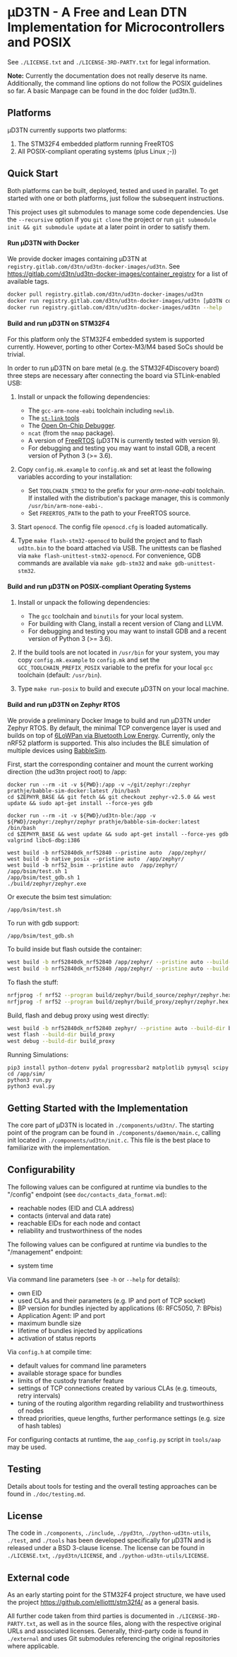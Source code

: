 
µD3TN - A Free and Lean DTN Implementation for Microcontrollers and POSIX
=======================================================================

See `./LICENSE.txt` and `./LICENSE-3RD-PARTY.txt` for legal information.

**Note:** Currently the documentation does not really deserve its name.
Additionally, the command line options do not follow the POSIX guidelines so far.
A basic Manpage can be found in the doc folder (ud3tn.1).

Platforms
---------

µD3TN currently supports two platforms:
1. The STM32F4 embedded platform running FreeRTOS
2. All POSIX-compliant operating systems (plus Linux ;-))

Quick Start
-----------

Both platforms can be built, deployed, tested and used in parallel.
To get started with one or both platforms, just follow the subsequent
instructions.

This project uses git submodules to manage some code dependencies. Use the
`--recursive` option if you `git clone` the project or run
`git submodule init && git submodule update` at a later point in order to
satisfy them.

#### Run µD3TN with Docker

We provide docker images containing µD3TN at `registry.gitlab.com/d3tn/ud3tn-docker-images/ud3tn`.
See https://gitlab.com/d3tn/ud3tn-docker-images/container_registry for a list of
available tags.

```sh
docker pull registry.gitlab.com/d3tn/ud3tn-docker-images/ud3tn
docker run registry.gitlab.com/d3tn/ud3tn-docker-images/ud3tn [µD3TN command line options]
docker run registry.gitlab.com/d3tn/ud3tn-docker-images/ud3tn --help
```

#### Build and run µD3TN on STM32F4

For this platform only the STM32F4 embedded system is supported currently.
However, porting to other Cortex-M3/M4 based SoCs should be trivial.

In order to run µD3TN on bare metal (e.g. the STM32F4Discovery board)
three steps are necessary after connecting the board via STLink-enabled USB:

1. Install or unpack the following dependencies:
   - The `gcc-arm-none-eabi` toolchain including `newlib`.
   - The [`st-link` tools](https://github.com/stlink-org/stlink)
   - The [Open On-Chip Debugger](http://openocd.org/).
   - `ncat` (from the `nmap` package).
   - A version of [FreeRTOS](https://www.freertos.org/) (µD3TN is currently tested with version 9).
   - For debugging and testing you may want to install GDB, a recent version
     of Python 3 (>= 3.6).

2. Copy `config.mk.example` to `config.mk` and set at least the following
   variables according to your installation:
   - Set `TOOLCHAIN_STM32` to the prefix for your *arm-none-eabi* toolchain.
     If installed with the distribution's package manager, this is commonly
     `/usr/bin/arm-none-eabi-`.
   - Set `FREERTOS_PATH` to the path to your FreeRTOS source.

3. Start `openocd`. The config file `openocd.cfg` is loaded automatically.

4. Type `make flash-stm32-openocd` to build the project and to flash `ud3tn.bin`
   to the board attached via USB.
   The unittests can be flashed via `make flash-unittest-stm32-openocd`.
   For convenience, GDB commands are available via `make gdb-stm32` and
   `make gdb-unittest-stm32`.

#### Build and run µD3TN on POSIX-compliant Operating Systems

1. Install or unpack the following dependencies:
   - The `gcc` toolchain and `binutils` for your local system.
   - For building with Clang, install a recent version of Clang and LLVM.
   - For debugging and testing you may want to install GDB and a recent version
     of Python 3 (>= 3.6).

2. If the build tools are not located in `/usr/bin` for your system, you may
   copy `config.mk.example` to `config.mk` and set the
   `GCC_TOOLCHAIN_PREFIX_POSIX` variable to the prefix for your
   local `gcc` toolchain (default: `/usr/bin`).

3. Type `make run-posix` to build and execute µD3TN on your local machine.



#### Build and run µD3TN on Zephyr RTOS

We provide a preliminary Docker Image to build and run µD3TN under Zephyr RTOS.
By default, the minimal TCP convergence layer is used and builds on top of [6LoWPan via Bluetooth Low Energy](https://docs.zephyrproject.org/2.5.0/samples/bluetooth/ipsp/README.html).
Currently, only the nRF52 platform is supported. This also includes the BLE simulation of multiple devices using [BabbleSim](https://babblesim.github.io/).

First, start the corresponding container and mount the current working direction (the ud3tn project root) to /app:
```
docker run --rm -it -v ${PWD}:/app -v ~/git/zephyr:/zephyr prathje/babble-sim-docker:latest /bin/bash
cd $ZEPHYR_BASE && git fetch && git checkout zephyr-v2.5.0 && west update && sudo apt-get install --force-yes gdb
```

```
docker run --rm -it -v ${PWD}/ud3tn-ble:/app -v ${PWD}/zephyr:/zephyr/zephyr prathje/babble-sim-docker:latest /bin/bash
cd $ZEPHYR_BASE && west update && sudo apt-get install --force-yes gdb valgrind libc6-dbg:i386
```

```
west build -b nrf52840dk_nrf52840 --pristine auto  /app/zephyr/
west build -b native_posix --pristine auto  /app/zephyr/
west build -b nrf52_bsim --pristine auto  /app/zephyr/
/app/bsim/test.sh 1
/app/bsim/test_gdb.sh 1
./build/zephyr/zephyr.exe
```

Or execute the bsim test simulation:
```
/app/bsim/test.sh
```

To run with gdb support:
```
/app/bsim/test_gdb.sh
```
To build inside but flash outside the container:
```bash
west build -b nrf52840dk_nrf52840 /app/zephyr/ --pristine auto --build-dir /app/build/zephyr/build_source -- -DOVERLAY_CONFIG=source.conf
west build -b nrf52840dk_nrf52840 /app/zephyr/ --pristine auto --build-dir /app/build/zephyr/build_proxy -- -DOVERLAY_CONFIG=proxy.conf
```

To flash the stuff:
```bash
nrfjprog -f nrf52 --program build/zephyr/build_source/zephyr/zephyr.hex --sectorerase --reset
nrfjprog -f nrf52 --program build/zephyr/build_proxy/zephyr/zephyr.hex --sectorerase --reset
```


Build, flash and debug proxy using west directly:
```bash
west build -b nrf52840dk_nrf52840 zephyr/ --pristine auto --build-dir build_proxy -- -DOVERLAY_CONFIG=proxy.conf
west flash --build-dir build_proxy
west debug --build-dir build_proxy
```



Running Simulations:
```
pip3 install python-dotenv pydal progressbar2 matplotlib pymysql scipy
cd /app/sim/
python3 run.py
python3 eval.py
```



Getting Started with the Implementation
---------------------------------------

The core part of µD3TN is located in `./components/ud3tn/`.
The starting point of the program can be found in
`./components/daemon/main.c`, calling init located in
`./components/ud3tn/init.c`.
This file is the best place to familiarize with the implementation.

Configurability
---------------

The following values can be configured at runtime via bundles to the "/config"
endpoint (see `doc/contacts_data_format.md`):
- reachable nodes (EID and CLA address)
- contacts (interval and data rate)
- reachable EIDs for each node and contact
- reliability and trustworthiness of the nodes

The following values can be configured at runtime via bundles to the
"/management" endpoint:
- system time

Via command line parameters (see `-h` or `--help` for details):
- own EID
- used CLAs and their parameters (e.g. IP and port of TCP socket)
- BP version for bundles injected by applications (6: RFC5050, 7: BPbis)
- Application Agent: IP and port
- maximum bundle size
- lifetime of bundles injected by applications
- activation of status reports

Via `config.h` at compile time:
- default values for command line parameters
- available storage space for bundles
- limits of the custody transfer feature
- settings of TCP connections created by various CLAs (e.g. timeouts, retry intervals)
- tuning of the routing algorithm regarding reliability and trustworthiness of nodes
- thread priorities, queue lengths, further performance settings (e.g. size of hash tables)

For configuring contacts at runtime, the `aap_config.py` script in `tools/aap`
may be used.


Testing
-------

Details about tools for testing and the overall testing approaches can be found
in `./doc/testing.md`.

License
-------

The code in `./components`, `./include`, `./pyd3tn`, `./python-ud3tn-utils`,
`./test`, and `./tools` has been developed specifically for µD3TN and is
released under a BSD 3-clause license. The license can be found in
`./LICENSE.txt`, `./pyd3tn/LICENSE`, and `./python-ud3tn-utils/LICENSE`.

External code
-------------

As an early starting point for the STM32F4 project structure,
we have used the project https://github.com/elliottt/stm32f4/
as a general basis.

All further code taken from third parties is documented in
`./LICENSE-3RD-PARTY.txt`, as well as in the source files, along with the
respective original URLs and associated licenses. Generally, third-party code
is found in `./external` and uses Git submodules referencing the original
repositories where applicable.
